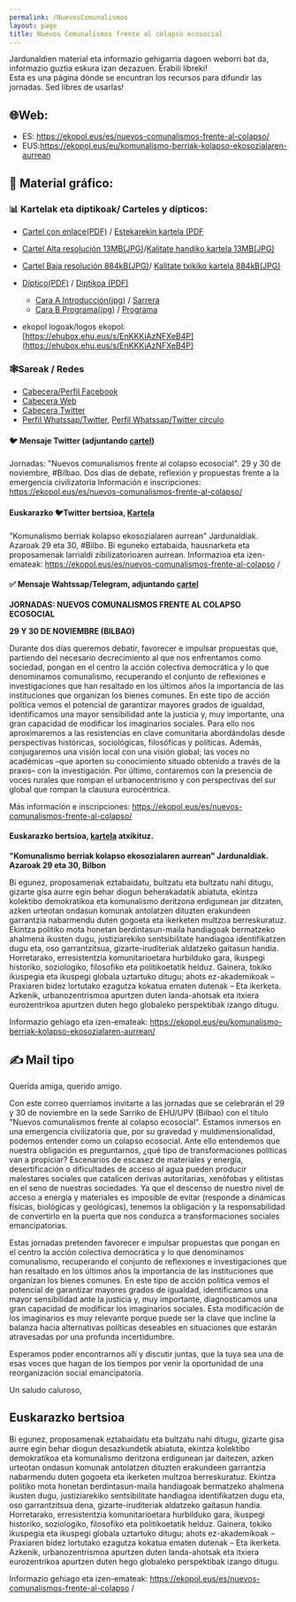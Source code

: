 ```yaml
---
permalink: /NuevosComunalismos
layout: page
title: Nuevos Comunalismos frente al colapso ecosocial
---
```


Jardunaldien material eta informazio gehigarria dagoen weborri bat da, informazio guztia eskura izan dezazuen. Erabili libreki!   
Esta es una página dónde se encuntran los recursos para difundir las jornadas. Sed libres de usarlas! 

## 🌐Web:
- ES: <https://ekopol.eus/es/nuevos-comunalismos-frente-al-colapso/>
- EUS:<https://ekopol.eus/eu/komunalismo-berriak-kolapso-ekosozialaren-aurrean> 

## 👀 Material gráfico:

### 📊 Kartelak eta diptikoak/ Carteles y dípticos:

- [Cartel con enlace(PDF)](https://ekopol.eus/wp-content/uploads/2021/09/Cartel-Castellano-enlace.pdf) / [Estekarekin kartela (PDF](https://ekopol.eus/wp-content/uploads/2021/09/CarteL-EUSKERA-enlace.pdf)
- [Cartel Alta resolución 13MB(JPG)](https://ekopol.eus/wp-content/uploads/2021/09/CARTEL-A3-COMUNALISMOS-CASTELLANO-300ppp-scaled.jpg)/[Kalitate handiko kartela 13MB(JPG)](https://ekopol.eus/wp-content/uploads/2021/09/CARTEL-A3-COMUNALISMOS-EUSKERA-300ppp-scaled.jpg)
- [Cartel Baja resolución 884kB(JPG)](https://ehubox.ehu.eus/s/cTDPZYZTa2rojFc)/ [Kalitate txikiko kartela 884kB(JPG)](https://ehubox.ehu.eus/s/9BtffAKy7oiGSa7)
- [Díptico(PDF)](https://ekopol.eus/wp-content/uploads/2021/09/Diptico-Castellano-PDF.pdf) / [Diptikoa (PDF)](https://ehubox.ehu.eus/s/SmoQeGM8WC8WtQF)
	- [Cara A Introducción(jpg)](https://ehubox.ehu.eus/s/AHsbn58w2CsmS96) / [Sarrera](https://ehubox.ehu.eus/s/sCFBpW3P2k6nHRe)
	- [Cara B Programa(jpg)](https://ehubox.ehu.eus/s/b9cezoxzB82D6qm) / [Programa](https://ehubox.ehu.eus/s/g7ewDRsCYwmzFQ3)

- ekopol logoak/logos ekopol: [https://ehubox.ehu.eus/s/EnKKKiAzNFXeB4P](https://ehubox.ehu.eus/s/EnKKKiAzNFXeB4P)

### 🕸Sareak / Redes
- [Cabecera/Perfil Facebook](https://ehubox.ehu.eus/s/6y3DZ5aD5BiXwEe)
- [Cabecera Web](https://ehubox.ehu.eus/s/ckcipcF6mxsjLZR)
- [Cabecera Twitter](https://ehubox.ehu.eus/s/d2JrwqF7y6HowxA)
- [Perfil Whatssap/Twitter](https://ehubox.ehu.eus/s/JsBGErZJpjr6YDc), [Perfil Whatssap/Twitter círculo](https://ehubox.ehu.eus/s/Dim59Q4kmT4dG9i)

#### 🐦 Mensaje Twitter (adjuntando [cartel](https://ehubox.ehu.eus/s/cTDPZYZTa2rojFc))
Jornadas: "Nuevos comunalismos frente al colapso ecosocial".
29 y 30 de noviembre, #Bilbao.
Dos días de debate, reflexión y propuestas frente a la emergencia civilizatoria
Información e inscripciones:
https://ekopol.eus/es/nuevos-comunalismos-frente-al-colapso/

#### Euskarazko 🐦Twitter bertsioa, [Kartela](https://ehubox.ehu.eus/s/9BtffAKy7oiGSa7)
"Komunalismo berriak kolapso ekosozialaren aurrean" Jardunaldiak.
Azaroak 29 eta 30, #Bilbo.
Bi eguneko eztabaida, hausnarketa eta proposamenak larrialdi zibilizatorioaren aurrean.
Informazioa eta izen-emateak:
https://ekopol.eus/es/nuevos-comunalismos-frente-al-colapso /


#### ✅ Mensaje Wahtssap/Telegram, adjuntando [cartel](https://ekopol.eus/wp-content/uploads/2021/09/Cartel-Castellano-enlace.pdf)

**JORNADAS: NUEVOS COMUNALISMOS FRENTE AL COLAPSO ECOSOCIAL**

**29 Y 30 DE NOVIEMBRE (BILBAO)**

Durante dos días queremos debatir, favorecer e impulsar propuestas que, partiendo del necesario decrecimiento al que nos enfrentamos como sociedad, pongan en el centro la acción colectiva democrática y lo que denominamos comunalismo, recuperando el conjunto de reflexiones e investigaciones que han resaltado en los últimos años la importancia de las instituciones que organizan los bienes comunes. En este tipo de acción política vemos el potencial de garantizar mayores grados de igualdad, identificamos una mayor sensibilidad ante la justicia y, muy importante, una gran capacidad de modificar los imaginarios sociales. Para ello nos aproximaremos a las resistencias en clave comunitaria abordándolas desde perspectivas históricas, sociológicas, filosóficas y políticas. Además, conjugaremos una visión local con una visión global; las voces no académicas –que aporten su conocimiento situado obtenido a través de la praxis– con la investigación. Por último, contaremos con la presencia de voces rurales que rompan el urbanocentrismo y con perspectivas del sur global que rompan la clausura eurocéntrica.

Más información e inscripciones:
https://ekopol.eus/es/nuevos-comunalismos-frente-al-colapso/

#### Euskarazko bertsioa, [kartela](https://ekopol.eus/wp-content/uploads/2021/09/CarteL-EUSKERA-enlace.pdf) atxikituz. 
**"Komunalismo berriak kolapso ekosozialaren aurrean" Jardunaldiak.**
**Azaroak 29 eta 30, Bilbon**

Bi egunez, proposamenak eztabaidatu, bultzatu eta bultzatu nahi ditugu, gizarte gisa aurre egin behar diogun beherakadatik abiatuta, ekintza kolektibo demokratikoa eta komunalismo deritzona erdigunean jar ditzaten, azken urteotan ondasun komunak antolatzen dituzten erakundeen garrantzia nabarmendu duten gogoeta eta ikerketen multzoa berreskuratuz. Ekintza politiko mota honetan berdintasun-maila handiagoak bermatzeko ahalmena ikusten dugu, justiziarekiko sentsibilitate handiagoa identifikatzen dugu eta, oso garrantzitsua, gizarte-iruditeriak aldatzeko gaitasun handia. Horretarako, erresistentzia komunitarioetara hurbilduko gara, ikuspegi historiko, soziologiko, filosofiko eta politikoetatik helduz. Gainera, tokiko ikuspegia eta ikuspegi globala uztartuko ditugu; ahots ez-akademikoak – Praxiaren bidez lortutako ezagutza kokatua ematen dutenak – Eta ikerketa. Azkenik, urbanozentrismoa apurtzen duten landa-ahotsak eta itxiera eurozentrikoa apurtzen duten hego globaleko perspektibak izango ditugu.

Informazio gehiago eta izen-emateak:
https://ekopol.eus/eu/komunalismo-berriak-kolapso-ekosozialaren-aurrean/

## ✍️ Mail tipo

Querida amiga, querido amigo.

Con este correo querríamos invitarte a las jornadas que se celebrarán el 29 y 30 de noviembre en la sede Sarriko de EHU/UPV (Bilbao) con el título "Nuevos comunalismos frente al colapso ecosocial". Estamos inmersos en una emergencia civilizatoria que, por su gravedad y muldimensionalidad, podemos entender como un colapso ecosocial. Ante ello entendemos que nuestra obligación es preguntarnos, ¿qué tipo de transformaciones políticas van a propiciar? Escenarios de escasez de materiales y energía, desertificación o dificultades de acceso al agua pueden producir malestares sociales que catalicen derivas autoritarias, xenófobas y elitistas en el seno de nuestras sociedades. Ya que el descenso de nuestro nivel de acceso a energía y materiales es imposible de evitar (responde a dinámicas físicas, biológicas y geológicas), tenemos la obligación y la responsabilidad de convertirlo en la puerta que nos conduzca a transformaciones sociales emancipatorias.

Estas jornadas pretenden favorecer e impulsar propuestas que pongan en el centro la acción colectiva democrática y lo que denominamos comunalismo, recuperando el conjunto de reflexiones e investigaciones que han resaltado en los últimos años la importancia de las instituciones que organizan los bienes comunes. En este tipo de acción política vemos el potencial de garantizar mayores grados de igualdad, identificamos una mayor sensibilidad ante la justicia y, muy importante, diagnosticamos una gran capacidad de modificar los imaginarios sociales. Esta modificación de los imaginarios es muy relevante porque puede ser la clave que incline la balanza hacia alternativas políticas deseables en situaciones que estarán atravesadas por una profunda incertidumbre.

Esperamos poder encontrarnos allí y discutir juntas, que la tuya sea una de esas voces que hagan de los tiempos por venir la oportunidad de una reorganización social emancipatoria.

Un saludo caluroso,

## Euskarazko bertsioa

Bi egunez, proposamenak eztabaidatu eta bultzatu nahi ditugu, gizarte gisa aurre egin behar diogun desazkundetik abiatuta, ekintza kolektibo demokratikoa eta komunalismo deritzona erdigunean jar daitezen, azken urteotan ondasun komunak antolatzen dituzten erakundeen garrantzia nabarmendu duten gogoeta eta ikerketen multzoa berreskuratuz. Ekintza politiko mota honetan berdintasun-maila handiagoak bermatzeko ahalmena ikusten dugu, justiziarekiko sentsibilitate handiagoa identifikatzen dugu eta, oso garrantzitsua dena, gizarte-iruditeriak aldatzeko gaitasun handia. Horretarako, erresistentzia komunitarioetara hurbilduko gara, ikuspegi historiko, soziologiko, filosofiko eta politikoetatik helduz. Gainera, tokiko ikuspegia eta ikuspegi globala uztartuko ditugu; ahots ez-akademikoak – Praxiaren bidez lortutako ezagutza kokatua ematen dutenak – Eta ikerketa. Azkenik, urbanozentrismoa apurtzen duten landa-ahotsak eta itxiera eurozentrikoa apurtzen duten hego globaleko perspektibak izango ditugu.

Informazio gehiago eta izen-emateak:
https://ekopol.eus/es/nuevos-comunalismos-frente-al-colapso /




